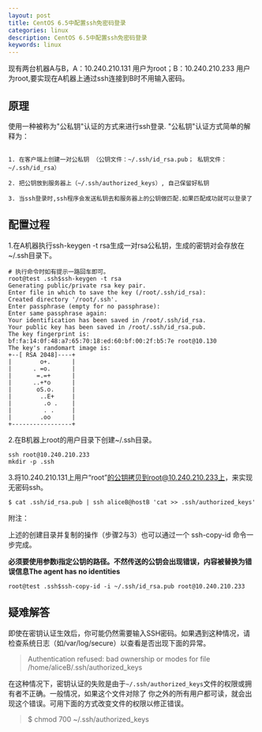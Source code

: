 ```yaml
---
layout: post
title: CentOS 6.5中配置ssh免密码登录 
categories: linux
description: CentOS 6.5中配置ssh免密码登录 
keywords: linux
---
```


现有两台机器A与B，A：10.240.210.131 用户为root；B：10.240.210.233 用户为root,要实现在A机器上通过ssh连接到B时不用输入密码。

## 原理

使用一种被称为"公私钥"认证的方式来进行ssh登录. "公私钥"认证方式简单的解释为：

```

1. 在客户端上创建一对公私钥 （公钥文件：~/.ssh/id_rsa.pub； 私钥文件：~/.ssh/id_rsa）

2. 把公钥放到服务器上（~/.ssh/authorized_keys）, 自己保留好私钥

3. 当ssh登录时,ssh程序会发送私钥去和服务器上的公钥做匹配.如果匹配成功就可以登录了
```

## 配置过程

1.在A机器执行ssh-keygen -t rsa生成一对rsa公私钥，生成的密钥对会存放在~/.ssh目录下。
```shell
# 执行命令时如有提示一路回车即可。
root@test .ssh$ssh-keygen -t rsa
Generating public/private rsa key pair.
Enter file in which to save the key (/root/.ssh/id_rsa): 
Created directory '/root/.ssh'.
Enter passphrase (empty for no passphrase): 
Enter same passphrase again: 
Your identification has been saved in /root/.ssh/id_rsa.
Your public key has been saved in /root/.ssh/id_rsa.pub.
The key fingerprint is:
bf:fa:14:0f:48:a7:65:70:18:ed:60:bf:00:2f:b5:7e root@10.130
The key's randomart image is:
+--[ RSA 2048]----+
|        o+.      |
|      . =o.      |
|       =.=+      |
|      ..+*o      |
|       oS.o.     |
|        ..E+     |
|         .o .    |
|         . .     |
|        .oo      |
+-----------------+
```
2.在B机器上root的用户目录下创建~/.ssh目录。
```shell
ssh root@10.240.210.233
mkdir -p .ssh
```
3.将10.240.210.131上用户“root”的公钥拷贝到root@10.240.210.233上，来实现无密码ssh。
```shell
$ cat .ssh/id_rsa.pub | ssh aliceB@hostB 'cat >> .ssh/authorized_keys'
```

附注：

上述的创建目录并复制的操作（步骤2与3）也可以通过一个 ssh-copy-id 命令一步完成。

**必须要使用参数i指定公钥的路径。不然传送的公钥会出现错误，内容被替换为错误信息The agent has no identities**

```shell
root@test .ssh$ssh-copy-id -i ~/.ssh/id_rsa.pub root@10.240.210.233
```

## 疑难解答

即使在密钥认证生效后，你可能仍然需要输入SSH密码。如果遇到这种情况，请检查系统日志（如/var/log/secure）以查看是否出现下面的异常。

> Authentication refused: bad ownership or modes for file /home/aliceB/.ssh/authorized_keys

在这种情况下，密钥认证的失败是由于`~/.ssh/authorized_keys`文件的权限或拥有者不正确。一般情况，如果这个文件对除了
你之外的所有用户都可读，就会出现这个错误。可用下面的方式改变文件的权限以修正错误。

> $ chmod 700 ~/.ssh/authorized_keys









